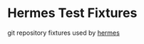 # Hermes Test Fixtures

git repository fixtures used by [hermes](https://github.com/sjansen/hermes)
